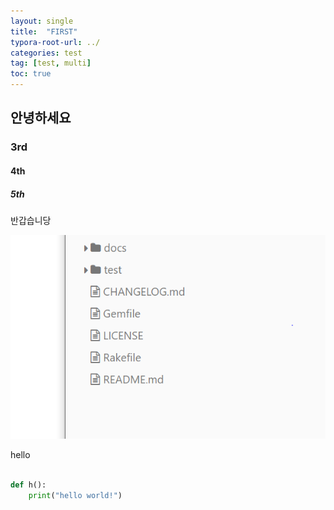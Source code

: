 ```yaml
---
layout: single
title:  "FIRST"
typora-root-url: ../
categories: test
tag: [test, multi]
toc: true
---
```




## 안녕하세요

### 3rd

#### 4th

##### 5th



반갑습니당

![sadsdas](/images/2022-06-18-first/sadsdas.PNG)

hello





```python

def h():
    print("hello world!")
```


